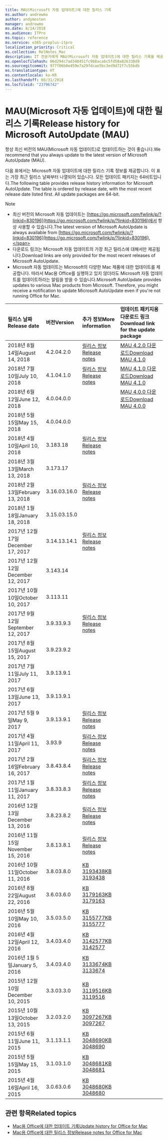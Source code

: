 ```yaml
---
title: MAU(Microsoft 자동 업데이트)에 대한 릴리스 기록
ms.author: andrewmo
author: andymosten
manager: andrewmo
ms.date: 8/14/2018
ms.audience: ITPro
ms.topic: reference
ms.service: o365-proplus-itpro
localization_priority: Critical
ms.collection: RelNotes_Mac
description: IT 전문가에게 MAU(Microsoft 자동 업데이트)에 대한 릴리스 기록을 제공합니다.
ms.openlocfilehash: 06d294c7ad348451fc9b8acabc5fd58a826338d9
ms.sourcegitcommit: 977f06b0e459e7a29fdcae5bc3ed9d72f7c55bdb
ms.translationtype: HT
ms.contentlocale: ko-KR
ms.lasthandoff: 08/31/2018
ms.locfileid: "23796742"
---
```

# <a name="release-history-for-microsoft-autoupdate-mau"></a><span data-ttu-id="fcb2f-103">MAU(Microsoft 자동 업데이트)에 대한 릴리스 기록</span><span class="sxs-lookup"><span data-stu-id="fcb2f-103">Release history for Microsoft AutoUpdate (MAU)</span></span>
 
<span data-ttu-id="fcb2f-104">항상 최신 버전의 MAU(Microsoft 자동 업데이트)로 업데이트하는 것이 좋습니다.</span><span class="sxs-lookup"><span data-stu-id="fcb2f-104">We recommend that you always update to the latest version of Microsoft AutoUpdate (MAU).</span></span>

<span data-ttu-id="fcb2f-p101">다음 표에서는 Microsoft 자동 업데이트에 대한 릴리스 기록 정보를 제공합니다. 이 표는 가장 최근 릴리스 날짜부터 나열되어 있습니다. 모든 업데이트 패키지는 64비트입니다.</span><span class="sxs-lookup"><span data-stu-id="fcb2f-p101">The following table provides release history information for Microsoft AutoUpdate. The table is ordered by release date, with the most recent release date listed first. All update packages are 64-bit.</span></span>

> [!NOTE]
> - <span data-ttu-id="fcb2f-108">최신 버전의 Microsoft 자동 업데이트는 [https://go.microsoft.com/fwlink/p/?linkid=830196](https://go.microsoft.com/fwlink/p/?linkid=830196)에서 항상 사용할 수 있습니다.</span><span class="sxs-lookup"><span data-stu-id="fcb2f-108">The latest version of Microsoft AutoUpdate is always available from [https://go.microsoft.com/fwlink/p/?linkid=830196](https://go.microsoft.com/fwlink/p/?linkid=830196).</span></span>
> - <span data-ttu-id="fcb2f-109">다운로드 링크는 Microsoft 자동 업데이트의 가장 최근 릴리스에 대해서만 제공됩니다.</span><span class="sxs-lookup"><span data-stu-id="fcb2f-109">Download links are only provided for the most recent releases of Microsoft AutoUpdate.</span></span>
> - <span data-ttu-id="fcb2f-p102">Microsoft 자동 업데이트는 Microsoft의 다양한 Mac 제품에 대한 업데이트를 제공합니다. 따라서 Mac용 Office를 실행하고 있지 않더라도 Microsoft 자동 업데이트를 업데이트하라는 알림을 받을 수 있습니다.</span><span class="sxs-lookup"><span data-stu-id="fcb2f-p102">Microsoft AutoUpdate provides updates to various Mac products from Microsoft. Therefore, you might receive a notification to update Microsoft AutoUpdate even if you're not running Office for Mac.</span></span>
  
|<span data-ttu-id="fcb2f-112">**릴리스 날짜**</span><span class="sxs-lookup"><span data-stu-id="fcb2f-112">**Release date**</span></span>|<span data-ttu-id="fcb2f-113">**버전**</span><span class="sxs-lookup"><span data-stu-id="fcb2f-113">**Version**</span></span>|<span data-ttu-id="fcb2f-114">**추가 정보**</span><span class="sxs-lookup"><span data-stu-id="fcb2f-114">**More information**</span></span>|<span data-ttu-id="fcb2f-115">**업데이트 패키지용 다운로드 링크**</span><span class="sxs-lookup"><span data-stu-id="fcb2f-115">**Download link for the update package**</span></span>|
|:-----|:-----|:-----|:-----|
|<span data-ttu-id="fcb2f-116">2018년 8월 14일</span><span class="sxs-lookup"><span data-stu-id="fcb2f-116">August 14, 2018</span></span>  <br/> |<span data-ttu-id="fcb2f-117">4.2.0</span><span class="sxs-lookup"><span data-stu-id="fcb2f-117">4.2.0</span></span>  <br/> |[<span data-ttu-id="fcb2f-118">릴리스 정보</span><span class="sxs-lookup"><span data-stu-id="fcb2f-118">Release notes</span></span>](release-notes-office-for-mac.md#august-2018-release) <br/> |[<span data-ttu-id="fcb2f-119">MAU 4.2.0 다운로드</span><span class="sxs-lookup"><span data-stu-id="fcb2f-119">Download MAU 4.1.0</span></span>](https://officecdn.microsoft.com/pr/C1297A47-86C4-4C1F-97FA-950631F94777/OfficeMac/Microsoft_AutoUpdate_4.2.18081201_Updater.pkg) <br/> |
|<span data-ttu-id="fcb2f-120">2018년 7월 10일</span><span class="sxs-lookup"><span data-stu-id="fcb2f-120">July 10, 2018</span></span>  <br/> |<span data-ttu-id="fcb2f-121">4.1.0</span><span class="sxs-lookup"><span data-stu-id="fcb2f-121">4.1.0</span></span>  <br/> |[<span data-ttu-id="fcb2f-122">릴리스 정보</span><span class="sxs-lookup"><span data-stu-id="fcb2f-122">Release notes</span></span>](release-notes-office-for-mac.md#july-2018-release) <br/> |[<span data-ttu-id="fcb2f-123">MAU 4.1.0 다운로드</span><span class="sxs-lookup"><span data-stu-id="fcb2f-123">Download MAU 4.1.0</span></span>](https://officecdn.microsoft.com/pr/C1297A47-86C4-4C1F-97FA-950631F94777/OfficeMac/Microsoft_AutoUpdate_4.1.18070902_Updater.pkg) <br/> |
|<span data-ttu-id="fcb2f-124">2018년 6월 12일</span><span class="sxs-lookup"><span data-stu-id="fcb2f-124">June 12, 2018</span></span>  <br/> |<span data-ttu-id="fcb2f-125">4.0.0</span><span class="sxs-lookup"><span data-stu-id="fcb2f-125">4.0.0</span></span>  <br/> ||[<span data-ttu-id="fcb2f-126">MAU 4.0.0 다운로드</span><span class="sxs-lookup"><span data-stu-id="fcb2f-126">Download MAU 4.0.0</span></span>](https://officecdn.microsoft.com/pr/C1297A47-86C4-4C1F-97FA-950631F94777/OfficeMac/Microsoft_AutoUpdate_4.0.18061000_Updater.pkg) <br/> |
|<span data-ttu-id="fcb2f-127">2018년 5월 15일</span><span class="sxs-lookup"><span data-stu-id="fcb2f-127">May 15, 2018</span></span>  <br/> |<span data-ttu-id="fcb2f-128">4.0.0</span><span class="sxs-lookup"><span data-stu-id="fcb2f-128">4.0.0</span></span>  <br/> |||
|<span data-ttu-id="fcb2f-129">2018년 4월 10일</span><span class="sxs-lookup"><span data-stu-id="fcb2f-129">April 10, 2018</span></span>  <br/> |<span data-ttu-id="fcb2f-130">3.18</span><span class="sxs-lookup"><span data-stu-id="fcb2f-130">3.18</span></span>  <br/> |[<span data-ttu-id="fcb2f-131">릴리스 정보</span><span class="sxs-lookup"><span data-stu-id="fcb2f-131">Release notes</span></span>](release-notes-office-for-mac.md#april-2018-release) <br/> ||
|<span data-ttu-id="fcb2f-132">2018년 3월 13일</span><span class="sxs-lookup"><span data-stu-id="fcb2f-132">March 13, 2018</span></span>  <br/> |<span data-ttu-id="fcb2f-133">3.17</span><span class="sxs-lookup"><span data-stu-id="fcb2f-133">3.17</span></span>  <br/> |||
|<span data-ttu-id="fcb2f-134">2018년 2월 13일</span><span class="sxs-lookup"><span data-stu-id="fcb2f-134">February 13, 2018</span></span>  <br/> |<span data-ttu-id="fcb2f-135">3.16.0</span><span class="sxs-lookup"><span data-stu-id="fcb2f-135">3.16.0</span></span>  <br/> |[<span data-ttu-id="fcb2f-136">릴리스 정보</span><span class="sxs-lookup"><span data-stu-id="fcb2f-136">Release notes</span></span>](release-notes-office-for-mac.md#february-2018-release) <br/> | <br/> |
|<span data-ttu-id="fcb2f-137">2018년 1월 18일</span><span class="sxs-lookup"><span data-stu-id="fcb2f-137">January 18, 2018</span></span>  <br/> |<span data-ttu-id="fcb2f-138">3.15.0</span><span class="sxs-lookup"><span data-stu-id="fcb2f-138">3.15.0</span></span>  <br/> |<br/> |
|<span data-ttu-id="fcb2f-139">2017년 12월 17일</span><span class="sxs-lookup"><span data-stu-id="fcb2f-139">December 17, 2017</span></span>  <br/> |<span data-ttu-id="fcb2f-140">3.14.1</span><span class="sxs-lookup"><span data-stu-id="fcb2f-140">3.14.1</span></span>  <br/> |[<span data-ttu-id="fcb2f-141">릴리스 정보</span><span class="sxs-lookup"><span data-stu-id="fcb2f-141">Release notes</span></span>](release-notes-office-for-mac.md#december-2017-release) <br/> | <br/> |
|<span data-ttu-id="fcb2f-142">2017년 12월 12일</span><span class="sxs-lookup"><span data-stu-id="fcb2f-142">December 12, 2017</span></span>  <br/> |<span data-ttu-id="fcb2f-143">3.14</span><span class="sxs-lookup"><span data-stu-id="fcb2f-143">3.14</span></span>  <br/> ||  <br/> |
|<span data-ttu-id="fcb2f-144">2017년 10월 10일</span><span class="sxs-lookup"><span data-stu-id="fcb2f-144">October 10, 2017</span></span>  <br/> |<span data-ttu-id="fcb2f-145">3.11</span><span class="sxs-lookup"><span data-stu-id="fcb2f-145">3.11</span></span>  <br/> ||<br/> |
|<span data-ttu-id="fcb2f-146">2017년 9월 12일</span><span class="sxs-lookup"><span data-stu-id="fcb2f-146">September 12, 2017</span></span>  <br/> |<span data-ttu-id="fcb2f-147">3.9.3</span><span class="sxs-lookup"><span data-stu-id="fcb2f-147">3.9.3</span></span>  <br/> |[<span data-ttu-id="fcb2f-148">릴리스 정보</span><span class="sxs-lookup"><span data-stu-id="fcb2f-148">Release notes</span></span>](release-notes-office-for-mac.md#september-2017-release) <br/> |<br/> |
|<span data-ttu-id="fcb2f-149">2017년 8월 15일</span><span class="sxs-lookup"><span data-stu-id="fcb2f-149">August 15, 2017</span></span>  <br/> |<span data-ttu-id="fcb2f-150">3.9.2</span><span class="sxs-lookup"><span data-stu-id="fcb2f-150">3.9.2</span></span>  <br/> || <br/> |
|<span data-ttu-id="fcb2f-151">2017년 7월 11일</span><span class="sxs-lookup"><span data-stu-id="fcb2f-151">July 11, 2017</span></span>  <br/> |<span data-ttu-id="fcb2f-152">3.9.1</span><span class="sxs-lookup"><span data-stu-id="fcb2f-152">3.9.1</span></span>  <br/> || <br/> |
|<span data-ttu-id="fcb2f-153">2017년 6월 13일</span><span class="sxs-lookup"><span data-stu-id="fcb2f-153">June 13, 2017</span></span>  <br/> |<span data-ttu-id="fcb2f-154">3.9.1</span><span class="sxs-lookup"><span data-stu-id="fcb2f-154">3.9.1</span></span>  <br/> || <br/> |
|<span data-ttu-id="fcb2f-155">2017년 5월 9일</span><span class="sxs-lookup"><span data-stu-id="fcb2f-155">May 9, 2017</span></span>  <br/> |<span data-ttu-id="fcb2f-156">3.9.1</span><span class="sxs-lookup"><span data-stu-id="fcb2f-156">3.9.1</span></span>  <br/> |[<span data-ttu-id="fcb2f-157">릴리스 정보</span><span class="sxs-lookup"><span data-stu-id="fcb2f-157">Release notes</span></span>](release-notes-office-for-mac.md#may-2017-release) <br/> | <br/> |
|<span data-ttu-id="fcb2f-158">2017년 4월 11일</span><span class="sxs-lookup"><span data-stu-id="fcb2f-158">April 11, 2017</span></span>  <br/> |<span data-ttu-id="fcb2f-159">3.9</span><span class="sxs-lookup"><span data-stu-id="fcb2f-159">3.9</span></span>  <br/> |[<span data-ttu-id="fcb2f-160">릴리스 정보</span><span class="sxs-lookup"><span data-stu-id="fcb2f-160">Release notes</span></span>](release-notes-office-for-mac.md#april-2017-release) <br/> |  <br/> |
|<span data-ttu-id="fcb2f-161">2017년 2월 16일</span><span class="sxs-lookup"><span data-stu-id="fcb2f-161">February 16, 2017</span></span>  <br/> |<span data-ttu-id="fcb2f-162">3.8.4</span><span class="sxs-lookup"><span data-stu-id="fcb2f-162">3.8.4</span></span>  <br/> |[<span data-ttu-id="fcb2f-163">릴리스 정보</span><span class="sxs-lookup"><span data-stu-id="fcb2f-163">Release notes</span></span>](release-notes-office-for-mac.md#february-2017-release) <br/> | <br/> |
|<span data-ttu-id="fcb2f-164">2017년 1월 11일</span><span class="sxs-lookup"><span data-stu-id="fcb2f-164">January 11, 2017</span></span>  <br/> |<span data-ttu-id="fcb2f-165">3.8.3</span><span class="sxs-lookup"><span data-stu-id="fcb2f-165">3.8.3</span></span>  <br/> |[<span data-ttu-id="fcb2f-166">릴리스 정보</span><span class="sxs-lookup"><span data-stu-id="fcb2f-166">Release notes</span></span>](release-notes-office-for-mac.md#january-2017-release) <br/> | <br/> |
|<span data-ttu-id="fcb2f-167">2016년 12월 13일</span><span class="sxs-lookup"><span data-stu-id="fcb2f-167">December 13, 2016</span></span>  <br/> |<span data-ttu-id="fcb2f-168">3.8.2</span><span class="sxs-lookup"><span data-stu-id="fcb2f-168">3.8.2</span></span>  <br/> |[<span data-ttu-id="fcb2f-169">릴리스 정보</span><span class="sxs-lookup"><span data-stu-id="fcb2f-169">Release notes</span></span>](release-notes-office-for-mac.md#december-2016-release) <br/> | <br/> |
|<span data-ttu-id="fcb2f-170">2016년 11월 15일</span><span class="sxs-lookup"><span data-stu-id="fcb2f-170">November 15, 2016</span></span>  <br/> |<span data-ttu-id="fcb2f-171">3.8.1</span><span class="sxs-lookup"><span data-stu-id="fcb2f-171">3.8.1</span></span>  <br/> |[<span data-ttu-id="fcb2f-172">릴리스 정보</span><span class="sxs-lookup"><span data-stu-id="fcb2f-172">Release notes</span></span>](release-notes-office-for-mac.md#november-2016-release) <br/> | <br/> |
|<span data-ttu-id="fcb2f-173">2016년 10월 11일</span><span class="sxs-lookup"><span data-stu-id="fcb2f-173">October 11, 2016</span></span>  <br/> |<span data-ttu-id="fcb2f-174">3.8.0</span><span class="sxs-lookup"><span data-stu-id="fcb2f-174">3.8.0</span></span>  <br/> |[<span data-ttu-id="fcb2f-175">KB 3193438</span><span class="sxs-lookup"><span data-stu-id="fcb2f-175">KB 3193438</span></span>](https://support.microsoft.com/kb/3193438) <br/> | <br/> |
|<span data-ttu-id="fcb2f-176">2016년 8월 22일</span><span class="sxs-lookup"><span data-stu-id="fcb2f-176">August 22, 2016</span></span>  <br/> |<span data-ttu-id="fcb2f-177">3.6.0</span><span class="sxs-lookup"><span data-stu-id="fcb2f-177">3.6.0</span></span>  <br/> |[<span data-ttu-id="fcb2f-178">KB 3179163</span><span class="sxs-lookup"><span data-stu-id="fcb2f-178">KB 3179163</span></span>](https://support.microsoft.com/kb/3179163) <br/> | <br/> |
|<span data-ttu-id="fcb2f-179">2016년 5월 10일</span><span class="sxs-lookup"><span data-stu-id="fcb2f-179">May 10, 2016</span></span>  <br/> |<span data-ttu-id="fcb2f-180">3.5.0</span><span class="sxs-lookup"><span data-stu-id="fcb2f-180">3.5.0</span></span>  <br/> |[<span data-ttu-id="fcb2f-181">KB 3155777</span><span class="sxs-lookup"><span data-stu-id="fcb2f-181">KB 3155777</span></span>](https://support.microsoft.com/kb/3155777) <br/> | <br/> |
|<span data-ttu-id="fcb2f-182">2016년 4월 12일</span><span class="sxs-lookup"><span data-stu-id="fcb2f-182">April 12, 2016</span></span>  <br/> |<span data-ttu-id="fcb2f-183">3.4.0</span><span class="sxs-lookup"><span data-stu-id="fcb2f-183">3.4.0</span></span>  <br/> |[<span data-ttu-id="fcb2f-184">KB 3142577</span><span class="sxs-lookup"><span data-stu-id="fcb2f-184">KB 3142577</span></span>](https://support.microsoft.com/kb/3142577) <br/> | <br/> |
|<span data-ttu-id="fcb2f-185">2016년 1월 5일</span><span class="sxs-lookup"><span data-stu-id="fcb2f-185">January 5, 2016</span></span>  <br/> |<span data-ttu-id="fcb2f-186">3.4.0</span><span class="sxs-lookup"><span data-stu-id="fcb2f-186">3.4.0</span></span>  <br/> |[<span data-ttu-id="fcb2f-187">KB 3133674</span><span class="sxs-lookup"><span data-stu-id="fcb2f-187">KB 3133674</span></span>](https://support.microsoft.com/kb/3133674) <br/> | <br/> |
|<span data-ttu-id="fcb2f-188">2015년 12월 10일</span><span class="sxs-lookup"><span data-stu-id="fcb2f-188">December 10, 2015</span></span>  <br/> |<span data-ttu-id="fcb2f-189">3.3.0</span><span class="sxs-lookup"><span data-stu-id="fcb2f-189">3.3.0</span></span>  <br/> |[<span data-ttu-id="fcb2f-190">KB 3119516</span><span class="sxs-lookup"><span data-stu-id="fcb2f-190">KB 3119516</span></span>](https://support.microsoft.com/kb/3119516) <br/> | <br/> |
|<span data-ttu-id="fcb2f-191">2015년 10월 13일</span><span class="sxs-lookup"><span data-stu-id="fcb2f-191">October 13, 2015</span></span>  <br/> |<span data-ttu-id="fcb2f-192">3.2.0</span><span class="sxs-lookup"><span data-stu-id="fcb2f-192">3.2.0</span></span>  <br/> |[<span data-ttu-id="fcb2f-193">KB 3097267</span><span class="sxs-lookup"><span data-stu-id="fcb2f-193">KB 3097267</span></span>](https://support.microsoft.com/kb/3097267) <br/> | <br/> |
|<span data-ttu-id="fcb2f-194">2015년 6월 11일</span><span class="sxs-lookup"><span data-stu-id="fcb2f-194">June 11, 2015</span></span>  <br/> |<span data-ttu-id="fcb2f-195">3.1.1</span><span class="sxs-lookup"><span data-stu-id="fcb2f-195">3.1.1</span></span>  <br/> |[<span data-ttu-id="fcb2f-196">KB 3048690</span><span class="sxs-lookup"><span data-stu-id="fcb2f-196">KB 3048690</span></span>](https://support.microsoft.com/kb/3048690) <br/> | <br/> |
|<span data-ttu-id="fcb2f-197">2015년 5월 15일</span><span class="sxs-lookup"><span data-stu-id="fcb2f-197">May 15, 2015</span></span>  <br/> |<span data-ttu-id="fcb2f-198">3.1.0</span><span class="sxs-lookup"><span data-stu-id="fcb2f-198">3.1.0</span></span>  <br/> |[<span data-ttu-id="fcb2f-199">KB 3048681</span><span class="sxs-lookup"><span data-stu-id="fcb2f-199">KB 3048681</span></span>](https://support.microsoft.com/kb/3048681) <br/> | <br/> |
|<span data-ttu-id="fcb2f-200">2015년 4월 16일</span><span class="sxs-lookup"><span data-stu-id="fcb2f-200">April 16, 2015</span></span>  <br/> |<span data-ttu-id="fcb2f-201">3.0.6</span><span class="sxs-lookup"><span data-stu-id="fcb2f-201">3.0.6</span></span>  <br/> |[<span data-ttu-id="fcb2f-202">KB 3048680</span><span class="sxs-lookup"><span data-stu-id="fcb2f-202">KB 3048680</span></span>](https://support.microsoft.com/kb/3048680) <br/> | <br/> |

## <a name="related-topics"></a><span data-ttu-id="fcb2f-203">관련 항목</span><span class="sxs-lookup"><span data-stu-id="fcb2f-203">Related topics</span></span>

- [<span data-ttu-id="fcb2f-204">Mac용 Office에 대한 업데이트 기록</span><span class="sxs-lookup"><span data-stu-id="fcb2f-204">Update history for Office for Mac</span></span>](update-history-office-for-mac.md)
- [<span data-ttu-id="fcb2f-205">Mac용 Office에 대한 릴리스 정보</span><span class="sxs-lookup"><span data-stu-id="fcb2f-205">Release notes for Office for Mac</span></span>](release-notes-office-for-mac.md) 
